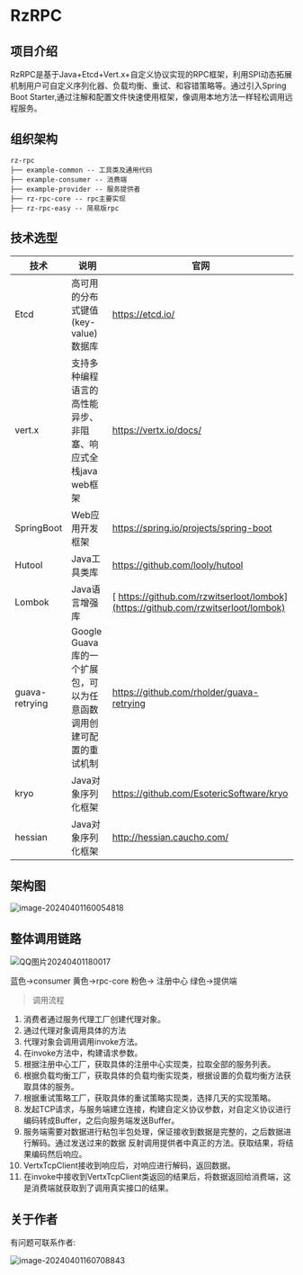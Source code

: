 # RzRPC

## 项目介绍

RzRPC是基于Java+Etcd+Vert.x+自定义协议实现的RPC框架，利用SPI动态拓展机制用户可自定义序列化器、负载均衡、重试、和容错策略等。通过引入Spring Boot Starter,通过注解和配置文件快速使用框架，像调用本地方法一样轻松调用远程服务。

## 组织架构

```
rz-rpc
├── example-common -- 工具类及通用代码
├── example-consumer -- 消费端
├── example-provider -- 服务提供者
├── rz-rpc-core -- rpc主要实现
├── rz-rpc-easy -- 简易版rpc
```

## 技术选型

| 技术           | 说明                                                         | 官网                                                         |
| -------------- | ------------------------------------------------------------ | ------------------------------------------------------------ |
| Etcd           | 高可用的分布式键值(key-value)数据库                          | https://etcd.io/                                             |
| vert.x         | 支持多种编程语言的高性能异步、非阻塞、响应式全栈java web框架 | https://vertx.io/docs/                                       |
| SpringBoot     | Web应用开发框架                                              | https://spring.io/projects/spring-boot                       |
| Hutool         | Java工具类库                                                 | https://github.com/looly/hutool                              |
| Lombok         | Java语言增强库                                               | [ https://github.com/rzwitserloot/lombok](https://github.com/rzwitserloot/lombok) |
| guava-retrying | Google Guava库的一个扩展包，可以为任意函数调用创建可配置的重试机制 | https://github.com/rholder/guava-retrying                    |
| kryo           | Java对象序列化框架                                           | https://github.com/EsotericSoftware/kryo                     |
| hessian        | Java对象序列化框架                                           | http://hessian.caucho.com/                                   |

## 架构图

![image-20240401160054818](https://tptptptpt.oss-cn-guangzhou.aliyuncs.com/picture/image-20240401160054818.png)

## 整体调用链路

![QQ图片20240401180017](https://tptptptpt.oss-cn-guangzhou.aliyuncs.com/picture/QQ%E5%9B%BE%E7%89%8720240401180017.png)

蓝色->consumer 黄色->rpc-core 粉色-> 注册中心 绿色->提供端

> 调用流程

1. 消费者通过服务代理工厂创建代理对象。
2. 通过代理对象调用具体的方法
3. 代理对象会调用调用invoke方法。
4. 在invoke方法中，构建请求参数。
5. 根据注册中心工厂，获取具体的注册中心实现类，拉取全部的服务列表。
6. 根据负载均衡工厂，获取具体的负载均衡实现类，根据设置的负载均衡方法获取具体的服务。
7. 根据重试策略工厂，获取具体的重试策略实现类，选择几天的实现策略。
8. 发起TCP请求，与服务端建立连接，构建自定义协议参数，对自定义协议进行编码转成Buffer，之后向服务端发送Buffer。
9. 服务端需要对数据进行粘包半包处理，保证接收到数据是完整的，之后数据进行解码。通过发送过来的数据 反射调用提供者中真正的方法。获取结果，将结果编码然后响应。
10. VertxTcpClient接收到响应后，对响应进行解码，返回数据。
11. 在invoke中接收到VertxTcpClient类返回的结果后，将数据返回给消费端，这是消费端就获取到了调用真实接口的结果。

## 关于作者

有问题可联系作者:

![image-20240401160708843](https://tptptptpt.oss-cn-guangzhou.aliyuncs.com/picture/image-20240401160708843.png)